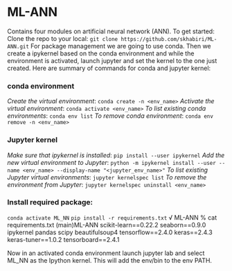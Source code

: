 # ML-ANN
Contains four modules on artificial neural network (ANN).
To get started:
Clone the repo to your local: `git clone https://github.com/skhabiri/ML-ANN.git`
For package management we are going to use conda. Then we create a ipykernel based on the conda environment and while the environment is activated, launch jupyter and set the kernel to the one just created. Here are summary of commands for conda and jupyter kernel:

### conda environment
*Create the virtual environment*: `conda create -n <env_name>`
*Activate the virtual environment*: `conda activate <env_name>`
*To list existing conda environments*: `conda env list`
*To remove conda environment*: `conda env remove -n <env_name>`

### Jupyter kernel
*Make sure that ipykernel is installed*: `pip install --user ipykernel`
*Add the new virtual environment to Jupyter*: `python -m ipykernel install --user --name <env_name> --display-name "<jupyter_env_name>"`
*To list existing Jupyter virtual environments*: `jupyter kernelspec list`
*To remove the environment from Jupyter*: `jupyter kernelspec uninstall <env_name>`

### Install required package:

`conda activate ML_NN`
`pip install -r requirements.txt`
√ ML-ANN % cat requirements.txt                            (main)ML-ANN
scikit-learn==0.22.2
seaborn==0.9.0
ipykernel
pandas
scipy
beautifulsoup4
tensorflow==2.4.0
keras==2.4.3
keras-tuner==1.0.2
tensorboard==2.4.1

Now in an activated conda environment launch jupyter lab and select ML_NN as the Ipython kernel. This will add the env/bin to the env PATH.
